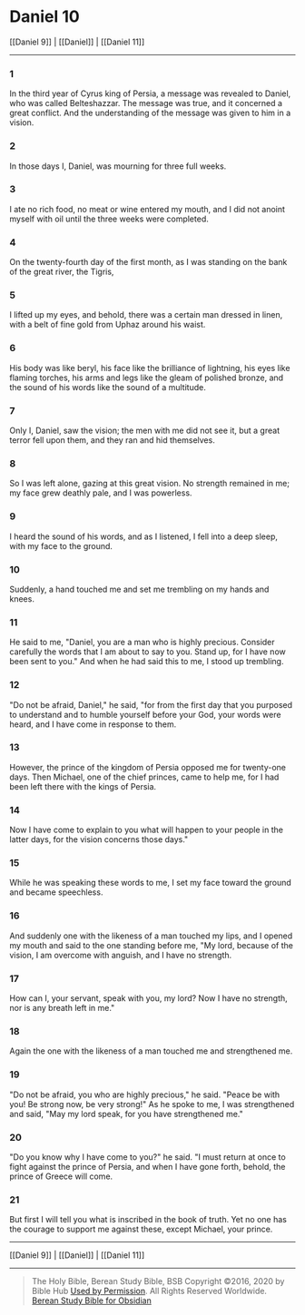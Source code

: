 # Daniel 10

[[Daniel 9]] | [[Daniel]] | [[Daniel 11]]

---

### 1
In the third year of Cyrus king of Persia, a message was revealed to Daniel, who was called Belteshazzar. The message was true, and it concerned a great conflict. And the understanding of the message was given to him in a vision.

### 2
In those days I, Daniel, was mourning for three full weeks.

### 3
I ate no rich food, no meat or wine entered my mouth, and I did not anoint myself with oil until the three weeks were completed.

### 4
On the twenty-fourth day of the first month, as I was standing on the bank of the great river, the Tigris,

### 5
I lifted up my eyes, and behold, there was a certain man dressed in linen, with a belt of fine gold from Uphaz around his waist.

### 6
His body was like beryl, his face like the brilliance of lightning, his eyes like flaming torches, his arms and legs like the gleam of polished bronze, and the sound of his words like the sound of a multitude.

### 7
Only I, Daniel, saw the vision; the men with me did not see it, but a great terror fell upon them, and they ran and hid themselves.

### 8
So I was left alone, gazing at this great vision. No strength remained in me; my face grew deathly pale, and I was powerless.

### 9
I heard the sound of his words, and as I listened, I fell into a deep sleep, with my face to the ground.

### 10
Suddenly, a hand touched me and set me trembling on my hands and knees.

### 11
He said to me, "Daniel, you are a man who is highly precious. Consider carefully the words that I am about to say to you. Stand up, for I have now been sent to you." And when he had said this to me, I stood up trembling.

### 12
"Do not be afraid, Daniel," he said, "for from the first day that you purposed to understand and to humble yourself before your God, your words were heard, and I have come in response to them.

### 13
However, the prince of the kingdom of Persia opposed me for twenty-one days. Then Michael, one of the chief princes, came to help me, for I had been left there with the kings of Persia.

### 14
Now I have come to explain to you what will happen to your people in the latter days, for the vision concerns those days."

### 15
While he was speaking these words to me, I set my face toward the ground and became speechless.

### 16
And suddenly one with the likeness of a man touched my lips, and I opened my mouth and said to the one standing before me, "My lord, because of the vision, I am overcome with anguish, and I have no strength.

### 17
How can I, your servant, speak with you, my lord? Now I have no strength, nor is any breath left in me."

### 18
Again the one with the likeness of a man touched me and strengthened me.

### 19
"Do not be afraid, you who are highly precious," he said. "Peace be with you! Be strong now, be very strong!" As he spoke to me, I was strengthened and said, "May my lord speak, for you have strengthened me."

### 20
"Do you know why I have come to you?" he said. "I must return at once to fight against the prince of Persia, and when I have gone forth, behold, the prince of Greece will come.

### 21
But first I will tell you what is inscribed in the book of truth. Yet no one has the courage to support me against these, except Michael, your prince.

---

[[Daniel 9]] | [[Daniel]] | [[Daniel 11]]

---

> The Holy Bible, Berean Study Bible, BSB
> Copyright &copy;2016, 2020 by Bible Hub
> [Used by Permission](https://berean.bible/terms.htm). All Rights Reserved Worldwide.
> [Berean Study Bible for Obsidian](https://github.com/gapmiss/berean-study-bible-for-obsidian)</small>

